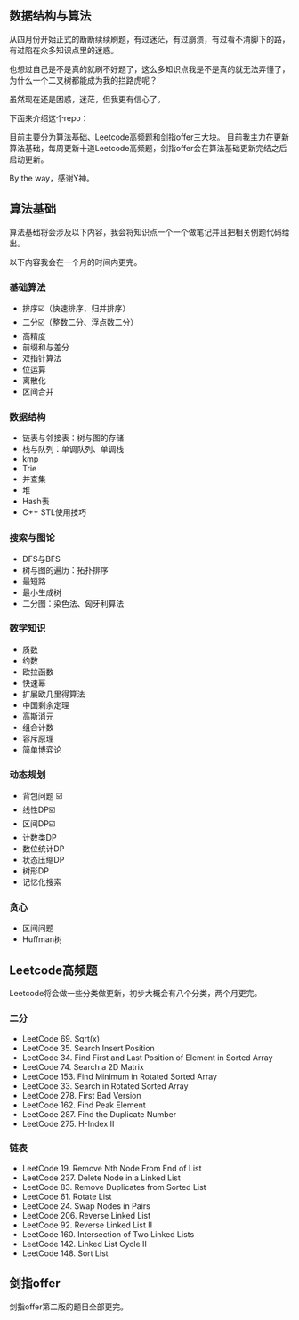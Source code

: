 ## 数据结构与算法



从四月份开始正式的断断续续刷题，有过迷茫，有过崩溃，有过看不清脚下的路，有过陷在众多知识点里的迷惑。

也想过自己是不是真的就刷不好题了，这么多知识点我是不是真的就无法弄懂了，为什么一个二叉树都能成为我的拦路虎呢？

虽然现在还是困惑，迷茫，但我更有信心了。

下面来介绍这个repo：

目前主要分为算法基础、Leetcode高频题和剑指offer三大块。
目前我主力在更新算法基础，每周更新十道Leetcode高频题，剑指offer会在算法基础更新完结之后启动更新。

By the way，感谢Y神。

## 算法基础

算法基础将会涉及以下内容，我会将知识点一个一个做笔记并且把相关例题代码给出。

以下内容我会在一个月的时间内更完。

### 基础算法

- 排序☑️（快速排序、归并排序）
- 二分☑️（整数二分、浮点数二分）
- 高精度
- 前缀和与差分
- 双指针算法
- 位运算
- 离散化
- 区间合并

###  数据结构

- 链表与邻接表：树与图的存储
- 栈与队列：单调队列、单调栈
- kmp
- Trie
- 并查集
- 堆
- Hash表
- C++ STL使用技巧

### 搜索与图论

- DFS与BFS
- 树与图的遍历：拓扑排序
- 最短路
- 最小生成树
- 二分图：染色法、匈牙利算法

### 数学知识

- 质数
- 约数
- 欧拉函数
- 快速幂
- 扩展欧几里得算法
- 中国剩余定理
- 高斯消元
- 组合计数
- 容斥原理
- 简单博弈论

### 动态规划

- 背包问题 ☑️
- 线性DP☑️
- 区间DP☑️
- 计数类DP
- 数位统计DP
- 状态压缩DP
- 树形DP
- 记忆化搜索

### 贪心

- 区间问题
- Huffman树

## Leetcode高频题

Leetcode将会做一些分类做更新，初步大概会有八个分类，两个月更完。

### 二分

- LeetCode 69. Sqrt(x) 
- LeetCode 35. Search Insert Position
- LeetCode 34. Find First and Last Position of Element in Sorted Array 
- LeetCode 74. Search a 2D Matrix 
- LeetCode 153. Find Minimum in Rotated Sorted Array 
- LeetCode 33. Search in Rotated Sorted Array
- LeetCode 278. First Bad Version 
- LeetCode 162. Find Peak Element 
- LeetCode 287. Find the Duplicate Number
- LeetCode 275. H-Index II

### 链表

- LeetCode 19. Remove Nth Node From End of List 
- LeetCode 237. Delete Node in a Linked List 
- LeetCode 83. Remove Duplicates from Sorted List
- LeetCode 61. Rotate List 
- LeetCode 24. Swap Nodes in Pairs 
- LeetCode 206. Reverse Linked List 
- LeetCode 92. Reverse Linked List II 
- LeetCode 160. Intersection of Two Linked Lists
- LeetCode 142. Linked List Cycle II 
- LeetCode 148. Sort List

## 剑指offer

剑指offer第二版的题目全部更完。
